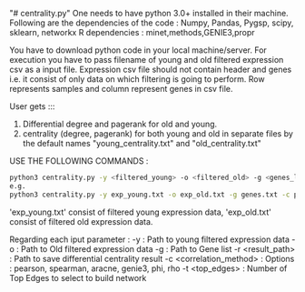 "# centrality.py" 
One needs to have python 3.0+ installed in their machine. Following are the dependencies of the code :
Numpy, Pandas, Pygsp, scipy, sklearn, networkx
R dependencies : minet,methods,GENIE3,propr

You have to download python code in your local machine/server.
For execution you have to pass filename of  young and old filtered expression csv as a input file. 
Expression csv file should not contain header and genes i.e. it consist of only data on which filtering is going to perform. 
Row represents samples and column represent genes in csv file. 

User gets :::
1. Differential degree and pagerank for old and young.
2. centrality (degree, pagerank) for both young and old in separate files by the default names 
"young_centrality.txt" and "old_centrality.txt"

USE THE FOLLOWING COMMANDS :
```bash
python3 centrality.py -y <filtered_young> -o <filtered_old> -g <genes_list> -c <Network_Inference_method> -r <result_path> -t <top_edges>		
e.g.
python3 centrality.py -y exp_young.txt -o exp_old.txt -g genes.txt -c pearson -r diff_output.txt -t 100000
```
'exp_young.txt' consist of filtered young expression data, 'exp_old.txt' consist of filtered old expression data.

Regarding each iput parameter :
-y <Filtered young expression Data> : Path to young filtered expression data 
-o <Filtered old expression Data> : Path to Old filtered expression data 
-g <List of genes in expression Data> : Path to Gene list
-r <result_path> : Path to save differential centrality result
-c <correlation_method> : Options : pearson, spearman, aracne, genie3, phi, rho
-t <top_edges> : Number of Top Edges to select to build network



